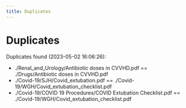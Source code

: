 ```yaml
---
title: Duplicates
---
```


# Duplicates

Duplicates found (2023-05-02 16:06:26):

- ./Renal_and_Urology/Antibiotic doses in CVVHD.pdf == ./Drugs/Antibiotic doses in CVVHD.pdf
- ./Covid-19/SJH/Covid_extubation.pdf == ./Covid-19/WGH/Covid_extubation_checklist.pdf
- ./Covid-19/COVID 19 Procedures/COVID Extubation Checklist.pdf == ./Covid-19/WGH/Covid_extubation_checklist.pdf